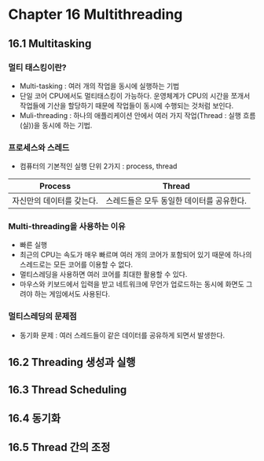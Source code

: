 # Chapter 16 Multithreading

## 16.1 Multitasking

### 멀티 태스킹이란?

- Multi-tasking : 여러 개의 작업을 동시에 실행하는 기법
- 단일 코어 CPU에서도 멀티태스킹이 가능하다. 운영체계가 CPU의 시간을 쪼개서 작업들에 기산을 할당하기 때문에 작업들이 동시에 수행되는 것처럼 보인다.
- Muli-threading : 하나의 애플리케이션 안에서 여러 가지 작업(Thread : 실행 흐름(실))을 동시에 하는 기법.

### 프로세스와 스레드

- 컴퓨터의 기본적인 실행 단위 2가지 : process, thread

|Process|Thread|
|---|---|
|자신만의 데이터를 갖는다.|스레드들은 모두 동일한 데이터를 공유한다.|

### Multi-threading을 사용하는 이유

- 빠른 실행
- 최근의 CPU는 속도가 매우 빠르며 여러 개의 코어가 포함되어 있기 때문에 하나의 스레드로는 모든 코어를 이용할 수 없다.
- 멀티스레딩을 사용하면 여러 코어를 최대한 활용할 수 있다.
- 마우스와 키보드에서 입력을 받고 네트워크에 무언가 업로드하는 동시에 화면도 그려야 하는 게임에서도 사용된다.

### 멀티스레딩의 문제점

- 동기화 문제 : 여러 스레드들이 같은 데이터를 공유하게 되면서 발생한다.

## 16.2 Threading 생성과 실행

## 16.3 Thread Scheduling

## 16.4 동기화

## 16.5 Thread 간의 조정
